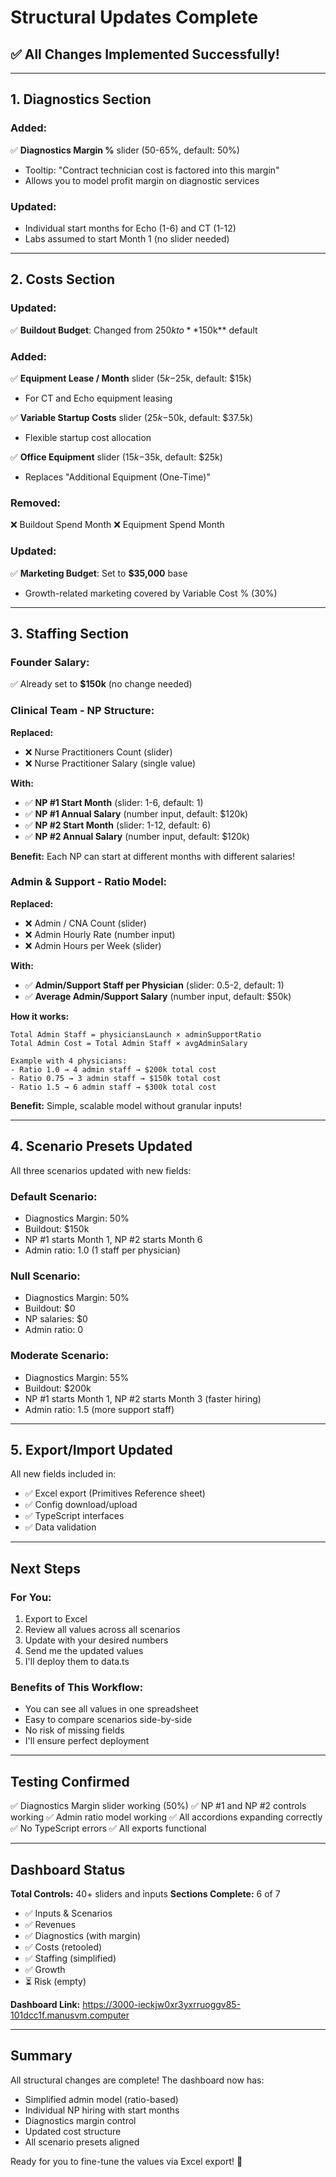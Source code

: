 # Structural Updates Complete

## ✅ All Changes Implemented Successfully!

---

## **1. Diagnostics Section**

### **Added:**
✅ **Diagnostics Margin %** slider (50-65%, default: 50%)
- Tooltip: "Contract technician cost is factored into this margin"
- Allows you to model profit margin on diagnostic services

### **Updated:**
- Individual start months for Echo (1-6) and CT (1-12)
- Labs assumed to start Month 1 (no slider needed)

---

## **2. Costs Section**

### **Updated:**
✅ **Buildout Budget**: Changed from $250k to **$150k** default

### **Added:**
✅ **Equipment Lease / Month** slider ($5k-$25k, default: $15k)
- For CT and Echo equipment leasing

✅ **Variable Startup Costs** slider ($25k-$50k, default: $37.5k)
- Flexible startup cost allocation

✅ **Office Equipment** slider ($15k-$35k, default: $25k)
- Replaces "Additional Equipment (One-Time)"

### **Removed:**
❌ Buildout Spend Month
❌ Equipment Spend Month

### **Updated:**
✅ **Marketing Budget**: Set to **$35,000** base
- Growth-related marketing covered by Variable Cost % (30%)

---

## **3. Staffing Section**

### **Founder Salary:**
✅ Already set to **$150k** (no change needed)

### **Clinical Team - NP Structure:**

**Replaced:**
- ❌ Nurse Practitioners Count (slider)
- ❌ Nurse Practitioner Salary (single value)

**With:**
- ✅ **NP #1 Start Month** (slider: 1-6, default: 1)
- ✅ **NP #1 Annual Salary** (number input, default: $120k)
- ✅ **NP #2 Start Month** (slider: 1-12, default: 6)
- ✅ **NP #2 Annual Salary** (number input, default: $120k)

**Benefit:** Each NP can start at different months with different salaries!

### **Admin & Support - Ratio Model:**

**Replaced:**
- ❌ Admin / CNA Count (slider)
- ❌ Admin Hourly Rate (number input)
- ❌ Admin Hours per Week (slider)

**With:**
- ✅ **Admin/Support Staff per Physician** (slider: 0.5-2, default: 1)
- ✅ **Average Admin/Support Salary** (number input, default: $50k)

**How it works:**
```
Total Admin Staff = physiciansLaunch × adminSupportRatio
Total Admin Cost = Total Admin Staff × avgAdminSalary

Example with 4 physicians:
- Ratio 1.0 → 4 admin staff → $200k total cost
- Ratio 0.75 → 3 admin staff → $150k total cost
- Ratio 1.5 → 6 admin staff → $300k total cost
```

**Benefit:** Simple, scalable model without granular inputs!

---

## **4. Scenario Presets Updated**

All three scenarios updated with new fields:

### **Default Scenario:**
- Diagnostics Margin: 50%
- Buildout: $150k
- NP #1 starts Month 1, NP #2 starts Month 6
- Admin ratio: 1.0 (1 staff per physician)

### **Null Scenario:**
- Diagnostics Margin: 50%
- Buildout: $0
- NP salaries: $0
- Admin ratio: 0

### **Moderate Scenario:**
- Diagnostics Margin: 55%
- Buildout: $200k
- NP #1 starts Month 1, NP #2 starts Month 3 (faster hiring)
- Admin ratio: 1.5 (more support staff)

---

## **5. Export/Import Updated**

All new fields included in:
- ✅ Excel export (Primitives Reference sheet)
- ✅ Config download/upload
- ✅ TypeScript interfaces
- ✅ Data validation

---

## **Next Steps**

### **For You:**
1. Export to Excel
2. Review all values across all scenarios
3. Update with your desired numbers
4. Send me the updated values
5. I'll deploy them to data.ts

### **Benefits of This Workflow:**
- You can see all values in one spreadsheet
- Easy to compare scenarios side-by-side
- No risk of missing fields
- I'll ensure perfect deployment

---

## **Testing Confirmed**

✅ Diagnostics Margin slider working (50%)
✅ NP #1 and NP #2 controls working
✅ Admin ratio model working
✅ All accordions expanding correctly
✅ No TypeScript errors
✅ All exports functional

---

## **Dashboard Status**

**Total Controls:** 40+ sliders and inputs
**Sections Complete:** 6 of 7
- ✅ Inputs & Scenarios
- ✅ Revenues
- ✅ Diagnostics (with margin)
- ✅ Costs (retooled)
- ✅ Staffing (simplified)
- ✅ Growth
- ⏳ Risk (empty)

**Dashboard Link:** https://3000-ieckjw0xr3yxrruoggv85-101dcc1f.manusvm.computer

---

## **Summary**

All structural changes are complete! The dashboard now has:
- Simplified admin model (ratio-based)
- Individual NP hiring with start months
- Diagnostics margin control
- Updated cost structure
- All scenario presets aligned

Ready for you to fine-tune the values via Excel export! 🎉

